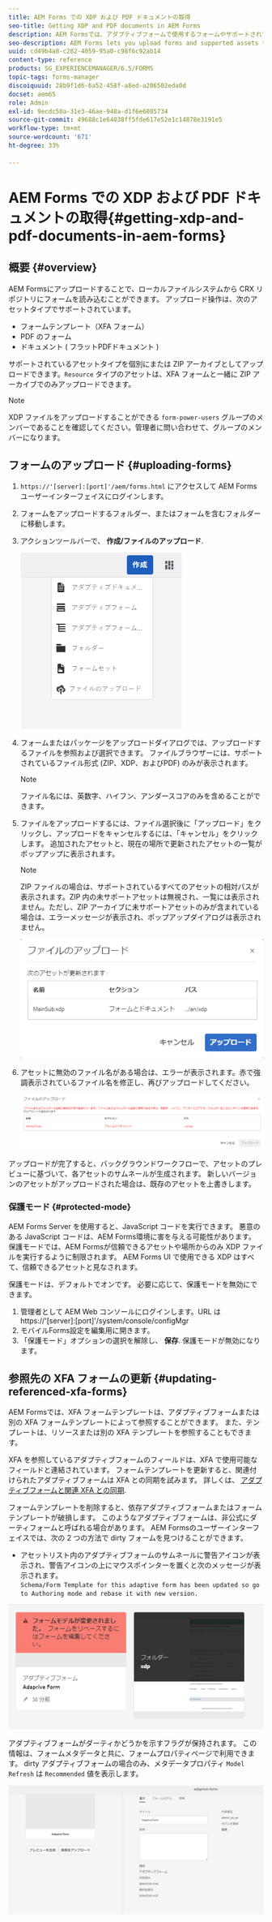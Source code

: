 ```yaml
---
title: AEM Forms での XDP および PDF ドキュメントの取得
seo-title: Getting XDP and PDF documents in AEM Forms
description: AEM Formsでは、アダプティブフォームで使用するフォームやサポートされているアセットをアップロードできます。 また、フォームや関連リソースを ZIP として一括アップロードすることもできます。
seo-description: AEM Forms lets you upload forms and supported assets to use with adaptive forms. You can also bulk upload forms and related resources as a ZIP.
uuid: cd49b4a8-c282-4059-95a0-c98f6c92ab14
content-type: reference
products: SG_EXPERIENCEMANAGER/6.5/FORMS
topic-tags: forms-manager
discoiquuid: 28b9f1d6-6a52-458f-a8ed-a206502eda0d
docset: aem65
role: Admin
exl-id: 9ecdc50a-31e3-46ae-948a-d1f6e6085734
source-git-commit: 49688c1e64038ff5fde617e52e1c14878e3191e5
workflow-type: tm+mt
source-wordcount: '671'
ht-degree: 33%

---
```


# AEM Forms での XDP および PDF ドキュメントの取得{#getting-xdp-and-pdf-documents-in-aem-forms}

## 概要 {#overview}

AEM Formsにアップロードすることで、ローカルファイルシステムから CRX リポジトリにフォームを読み込むことができます。 アップロード操作は、次のアセットタイプでサポートされています。

* フォームテンプレート（XFA フォーム）
* PDF のフォーム
* ドキュメント ( フラットPDFドキュメント )

サポートされているアセットタイプを個別にまたは ZIP アーカイブとしてアップロードできます。`Resource` タイプのアセットは、XFA フォームと一緒に ZIP アーカイブでのみアップロードできます。

>[!NOTE]
>
>XDP ファイルをアップロードすることができる `form-power-users` グループのメンバーであることを確認してください。管理者に問い合わせて、グループのメンバーになります。

## フォームのアップロード {#uploading-forms}

1. `https://'[server]:[port]'/aem/forms.html` にアクセスして AEM Forms ユーザーインターフェイスにログインします。
1. フォームをアップロードするフォルダー、またはフォームを含むフォルダーに移動します。
1. アクションツールバーで、 **作成/ファイルのアップロード**.

   ![作成にあるローカルストレージのファイルオプション](assets/step.png)

1. フォームまたはパッケージをアップロードダイアログでは、アップロードするファイルを参照および選択できます。 ファイルブラウザーには、サポートされているファイル形式 (ZIP、XDP、およびPDF) のみが表示されます。

   >[!NOTE]
   >
   >ファイル名には、英数字、ハイフン、アンダースコアのみを含めることができます。

1. ファイルをアップロードするには、ファイル選択後に「アップロード」をクリックし、アップロードをキャンセルするには、「キャンセル」をクリックします。 追加されたアセットと、現在の場所で更新されたアセットの一覧がポップアップに表示されます。

   >[!NOTE]
   >
   >ZIP ファイルの場合は、サポートされているすべてのアセットの相対パスが表示されます。ZIP 内の未サポートアセットは無視され、一覧には表示されません。ただし、ZIP アーカイブに未サポートアセットのみが含まれている場合は、エラーメッセージが表示され、ポップアップダイアログは表示されません。

   ![XFA フォームのアップロード時のアップロードダイアログ](assets/upload-scr.png)

1. アセットに無効のファイル名がある場合は、エラーが表示されます。赤で強調表示されているファイル名を修正し、再びアップロードしてください。

   ![XFA フォームのアップロード時のエラーメッセージ](assets/upload-scr-err.png)

アップロードが完了すると、バックグラウンドワークフローで、アセットのプレビューに基づいて、各アセットのサムネールが生成されます。 新しいバージョンのアセットがアップロードされた場合は、既存のアセットを上書きします。

### 保護モード {#protected-mode}

AEM Forms Server を使用すると、JavaScript コードを実行できます。 悪意のある JavaScript コードは、AEM Forms環境に害を与える可能性があります。 保護モードでは、AEM Formsが信頼できるアセットや場所からのみ XDP ファイルを実行するように制限されます。 AEM Forms UI で使用できる XDP はすべて、信頼できるアセットと見なされます。

保護モードは、デフォルトでオンです。 必要に応じて、保護モードを無効にできます。

1. 管理者として AEM Web コンソールにログインします。URL は https://&#39;[server]:[port]&#39;/system/console/configMgr
1. モバイルForms設定を編集用に開きます。
1. 「保護モード」オプションの選択を解除し、 **保存**. 保護モードが無効になります。

## 参照先の XFA フォームの更新 {#updating-referenced-xfa-forms}

AEM Formsでは、XFA フォームテンプレートは、アダプティブフォームまたは別の XFA フォームテンプレートによって参照することができます。 また、テンプレートは、リソースまたは別の XFA テンプレートを参照することもできます。

XFA を参照しているアダプティブフォームのフィールドは、XFA で使用可能なフィールドと連結されています。 フォームテンプレートを更新すると、関連付けられたアダプティブフォームは XFA との同期を試みます。 詳しくは、 [アダプティブフォームと関連 XFA との同期](../../forms/using/synchronizing-adaptive-forms-xfa.md).

フォームテンプレートを削除すると、依存アダプティブフォームまたはフォームテンプレートが破損します。 このようなアダプティブフォームは、非公式にダーティフォームと呼ばれる場合があります。 AEM Formsのユーザーインターフェイスでは、次の 2 つの方法で dirty フォームを見つけることができます。

* アセットリスト内のアダプティブフォームのサムネールに警告アイコンが表示され、警告アイコンの上にマウスポインターを置くと次のメッセージが表示されます。\
  `Schema/Form Template for this adaptive form has been updated so go to Authoring mode and rebase it with new version.`

![関連 XFA の更新後の非同期のアダプティブフォームの警告](assets/dirtyaf.png)

アダプティブフォームがダーティかどうかを示すフラグが保持されます。 この情報は、フォームメタデータと共に、フォームプロパティページで利用できます。 dirty アダプティブフォームの場合のみ、メタデータプロパティ `Model Refresh` は `Recommended` 値を表示します。

![アダプティブフォームが XFA モデルと非同期であることを示す](assets/model-refresh.png)
